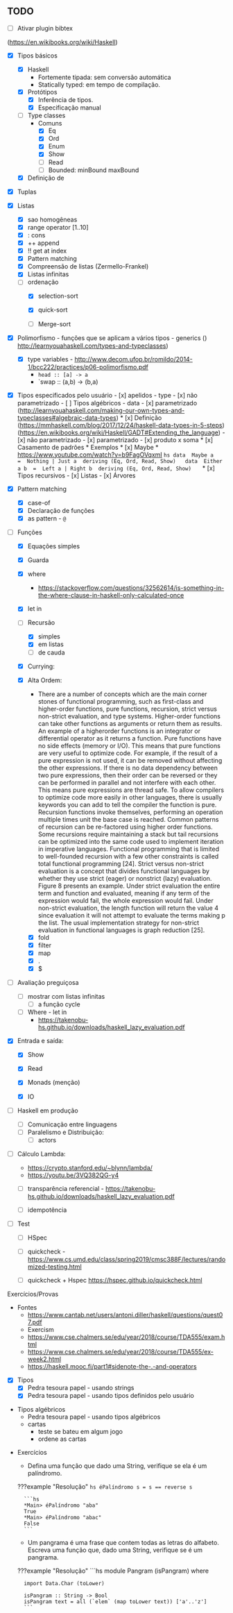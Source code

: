 
## TODO

- [ ] Ativar plugin bibtex

(https://en.wikibooks.org/wiki/Haskell)


- [x] Tipos básicos
    - [x] Haskell
        * Fortemente tipada: sem conversão automática
        * Statically typed: em tempo de compilação.
    - [x] Protótipos
        - [x] Inferência de tipos.
        - [x] Especificação manual

    - [ ] Type classes
        - Comuns
            - [x] Eq
            - [x] Ord
            - [x] Enum
            - [x] Show
            - [ ] Read
            - [ ] Bounded: minBound maxBound
    - [x] Definição de

- [x] Tuplas
- [x] Listas
    - [x] sao homogêneas
    - [x] range operator [1..10]
    - [x] : cons
    - [x] ++ append
    - [x] !! get at index
    - [x] Pattern matching
    - [x] Compreensão de listas (Zermello-Frankel)
    - [x] Listas infinitas
    - [ ] ordenação
        - [x] selection-sort
        - [x] quick-sort
        - [ ] Merge-sort


- [x] Polimorfismo - funções que se aplicam a vários tipos - generics () http://learnyouahaskell.com/types-and-typeclasses)
    - [x] type variables - http://www.decom.ufop.br/romildo/2014-1/bcc222/practices/p06-polimorfismo.pdf
        - `head :: [a] -> a`
        - `swap :: (a,b) -> (b,a)

- [x] Tipos especificados pelo usuário
        - [x] apelidos - type
            - [x] não parametrizado
        - [ ] Tipos algébricos -  data 
            - [x] parametrizado (http://learnyouahaskell.com/making-our-own-types-and-typeclasses#algebraic-data-types)
            * [x] Definição (https://mmhaskell.com/blog/2017/12/24/haskell-data-types-in-5-steps) (https://en.wikibooks.org/wiki/Haskell/GADT#Extending_the_language)
                - [x] não parametrizado
                - [x] parametrizado
                - [x] produto x soma
            * [x] Casamento de padrões
            * Exemplos
                * [x] Maybe
                    * https://www.youtube.com/watch?v=b9FagOVqxmI
                    ```hs
                    data  Maybe a     =  Nothing | Just a  deriving (Eq, Ord, Read, Show)  
                    data  Either a b  =  Left a | Right b  deriving (Eq, Ord, Read, Show)  
                    ```
            * [x] Tipos recursivos
                - [x] Listas
                - [x] Árvores

- [x] Pattern matching
    - [x] case-of
    - [x] Declaração de funções
    - [x] as pattern - `@`

- [ ] Funções
    - [x] Equações simples
    - [x] Guarda
    - [x] where
        - https://stackoverflow.com/questions/32562614/is-something-in-the-where-clause-in-haskell-only-calculated-once
    - [x] let in 

    - [ ] Recursão
        - [x] simples
        - [x] em listas
        - [ ] de cauda
    - [x] Currying:
    - [x] Alta Ordem:
        - There are a number of concepts which are the main corner stones of functional programming, such as first-class and higher-order functions, pure functions, recursion, strict versus non-strict evaluation, and type systems. Higher-order functions can take other functions as arguments or return them as results. An example of a higherorder functions is an integrator or differential operator as it returns a function. Pure functions have no side effects (memory or I/O). This means that pure functions are very useful to optimize code. For example, if the result of a pure expression is not used, it can be removed without affecting the other expressions. If there is no data dependency between two pure expressions, then their order can be reversed or they can be performed in parallel and not interfere with each other. This means pure expressions are thread safe. To allow compilers to optimize code more easily in other languages, there is usually keywords you can add to tell the compiler the function is pure. Recursion functions invoke themselves, performing an operation multiple times unit the base case is reached. Common patterns of recursion can be re-factored using higher order functions. Some recursions require maintaining a stack but tail recursions can be optimized into the same code used to implement iteration in imperative languages. Functional programming that is limited to well-founded recursion with a few other constraints is called total functional programming [24]. Strict versus non-strict evaluation is a concept that divides functional languages by whether they use strict (eager) or nonstrict (lazy) evaluation. Figure 8 presents an example. Under strict evaluation the entire term and function and evaluated, meaning if any term of the expression would fail, the whole expression would fail. Under non-strict evaluation, the length function will return the value 4 since evaluation it will not attempt to evaluate the terms making p the list. The usual implementation strategy for non-strict evaluation in functional languages is graph reduction [25].
        - [x] fold
        - [x] filter
        - [x] map
        - [x] .
        - [x] $

- [ ] Avaliação preguiçosa
    - [ ] mostrar com listas infinitas
        - [ ] a função cycle
    - [ ] Where - let in
        - https://takenobu-hs.github.io/downloads/haskell_lazy_evaluation.pdf


- [x] Entrada e saída:
    - [x] Show
    - [x] Read
    - [x] Monads (menção)
    - [x] IO


- [ ] Haskell em produção
    - [ ] Comunicação entre linguagens
    - [ ] Paralelismo e Distribuição:
        - [ ] actors

- [ ] Cálculo Lambda: 
    - https://crypto.stanford.edu/~blynn/lambda/
    - https://youtu.be/3VQ382QG-y4
    - [ ] transparência referencial - https://takenobu-hs.github.io/downloads/haskell_lazy_evaluation.pdf
    - [ ] idempotência


- [ ] Test
    - [ ] HSpec
    - [ ] quickcheck - https://www.cs.umd.edu/class/spring2019/cmsc388F/lectures/randomized-testing.html
    - [ ] quickcheck + Hspec https://hspec.github.io/quickcheck.html



Exercícios/Provas

- Fontes 
    * https://www.cantab.net/users/antoni.diller/haskell/questions/quest07.pdf
    * Exercism
    * https://www.cse.chalmers.se/edu/year/2018/course/TDA555/exam.html
    * https://www.cse.chalmers.se/edu/year/2018/course/TDA555/ex-week2.html
    * https://haskell.mooc.fi/part1#sidenote-the-.-and-operators

- [x] Tipos
    - [x] Pedra tesoura papel - usando strings
    - [x] Pedra tesoura papel - usando tipos definidos pelo usuário

- Tipos algébricos
    - Pedra tesoura papel - usando tipos algébricos
    - cartas
        - teste se bateu em algum jogo
        - ordene as cartas

* Exercícios
    * Defina uma função que dado uma String, verifique se ela é um palíndromo.

    ???example "Resolução"
        ```hs
        éPalíndromo s = s == reverse s
        ```

        ```hs
        *Main> éPalíndromo "aba"
        True
        *Main> éPalíndromo "abac"
        False
        ```

    * Um pangrama é uma frase que contem todas as letras do alfabeto. Escreva uma função que, dado uma String, verifique se é um pangrama.

    ???example "Resolução"
        ```hs
        module Pangram (isPangram) where

        import Data.Char (toLower)

        isPangram :: String -> Bool
        isPangram text = all (`elem` (map toLower text)) ['a'..'z']
        ```
